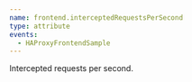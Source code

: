 ```yaml
---
name: frontend.interceptedRequestsPerSecond
type: attribute
events:
  - HAProxyFrontendSample
---
```


Intercepted requests per second.